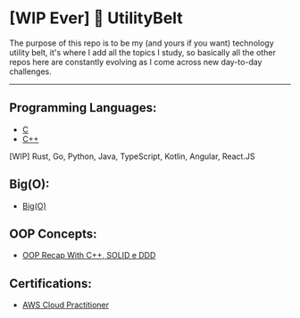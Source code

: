 # [WIP Ever] 🦇 UtilityBelt 
The purpose of this repo is to be my (and yours if you want) technology utility belt, it's where I add all the topics I study, so basically all the other repos here are constantly evolving as I come across new day-to-day challenges.

---

## Programming Languages:

- [C](https://github.com/Vergueirod/c-language-notebook)
- [C++](https://github.com/Vergueirod/cpp-language-notebook)

[WIP]
  Rust,
  Go,
  Python,
  Java,
  TypeScript,
  Kotlin,
  Angular,
  React.JS

## Big(O):
- [Big(O)](https://github.com/Vergueirod/big-o--notation)

## OOP Concepts:
- [OOP Recap With C++, SOLID e DDD](https://github.com/Vergueirod/oop-concepts)

## Certifications:
- [AWS Cloud Practitioner](https://github.com/Vergueirod/aws-cloud-practitioner)
